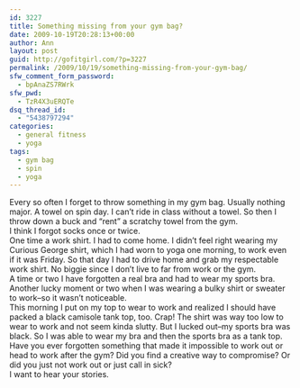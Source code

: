 ```yaml
---
id: 3227
title: Something missing from your gym bag?
date: 2009-10-19T20:28:13+00:00
author: Ann
layout: post
guid: http://gofitgirl.com/?p=3227
permalink: /2009/10/19/something-missing-from-your-gym-bag/
sfw_comment_form_password:
  - bpAnaZS7RWrk
sfw_pwd:
  - TzR4X3uERQTe
dsq_thread_id:
  - "5438797294"
categories:
  - general fitness
  - yoga
tags:
  - gym bag
  - spin
  - yoga
---
```

Every so often I forget to throw something in my gym bag. Usually nothing major. A towel on spin day. I can&#8217;t ride in class without a towel. So then I throw down a buck and &#8220;rent&#8221; a scratchy towel from the gym.  
I think I forgot socks once or twice.  
One time a work shirt. I had to come home. I didn&#8217;t feel right wearing my Curious George shirt, which I had worn to yoga one morning, to work even if it was Friday. So that day I had to drive home and grab my respectable work shirt. No biggie since I don&#8217;t live to far from work or the gym.  
A time or two I have forgotten a real bra and had to wear my sports bra. Another lucky moment or two when I was wearing a bulky shirt or sweater to work&#8211;so it wasn&#8217;t noticeable.  
This morning I put on my top to wear to work and realized I should have packed a black camisole tank top, too. Crap! The shirt was way too low to wear to work and not seem kinda slutty. But I lucked out&#8211;my sports bra was black. So I was able to wear my bra and then the sports bra as a tank top.  
Have you ever forgotten something that made it impossible to work out or head to work after the gym? Did you find a creative way to compromise? Or did you just not work out or just call in sick?  
I want to hear your stories.